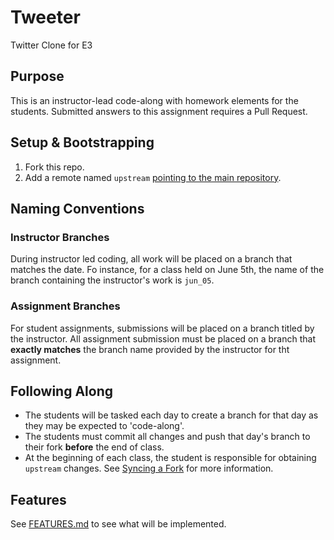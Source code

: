 # Tweeter
Twitter Clone for E3

## Purpose
This is an instructor-lead code-along with homework elements for the students. Submitted answers to this assignment requires a Pull Request.

## Setup & Bootstrapping

1. Fork this repo.
2. Add a remote named `upstream` [pointing to the main repository](https://help.github.com/articles/configuring-a-remote-for-a-fork/).

## Naming Conventions

### Instructor Branches
During instructor led coding, all work will be placed on a branch that matches the date. Fo instance, for a class held on June 5th, the name of the branch containing the instructor's work is `jun_05`.

### Assignment Branches
For student assignments, submissions will be placed on a branch titled by the instructor. All assignment submission must be placed on a branch that **exactly matches** the branch name provided by the instructor for tht assignment.

## Following Along

- The students will be tasked each day to create a branch for that day as they may be expected to 'code-along'.
- The students must commit all changes and push that day's branch to their fork **before** the end of class.
- At the beginning of each class, the student is responsible for obtaining `upstream` changes. See [Syncing a Fork](https://help.github.com/articles/syncing-a-fork/) for more information.

## Features

See [FEATURES.md](/) to see what will be implemented.
